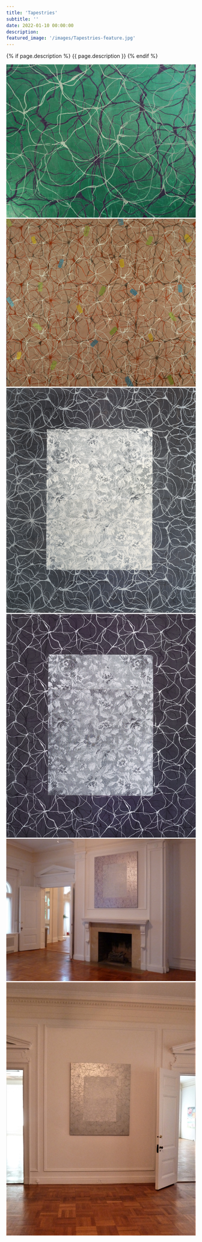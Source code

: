 ```yaml
---
title: 'Tapestries'
subtitle: ''
date: 2022-01-10 00:00:00
description: 
featured_image: '/images/Tapestries-feature.jpg'
---
```


{% if page.description %}
{{ page.description }}
{% endif %}

<div class="gallery" data-columns="2">
    <img src="/images/Tapestries-Labyrinth.jpg" alt="Labyrinth"><img src="/images/Tapestries-Net_152x137_2006.jpg" alt="Net 152x137 2006"><img src="/images/Tapestries-Tapestry_I_137x163_2012.jpg" alt="Tapestry I 137x163 2012"><img src="/images/Tapestries-Tapestry_II_137x163_2012.jpg" alt="Tapestry II 137x163 2012"><img src="/images/Tapestries-Tapestry_II.jpg" alt="Tapestry II"><img src="/images/Tapestries-Tapestry_I.jpg" alt="Tapestry I">
</div>
